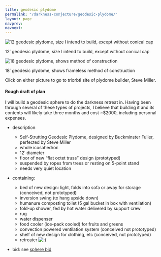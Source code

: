 ```yaml
---
title: geodesic plydome
permalink: "/darkness-conjecture/geodesic-plydome/"
layout: page
navprev: 
navnext: 
---
```


![12 geodesic plydome, size I intend to build, except without conical cap][1]

12’ geodesic plydome, size I intend to build, except without conical cap

![18 geodesic plydome, shows method of construction][2]

18’ geodesic plydome, shows frameless method of construction

Click on either picture to go to triorbtl site of plydome builder, Steve Miller.

#### Rough draft of plan

I will build a geodesic sphere to do the darkness retreat in. Having been through several of these types of projects, I believe that building it and its contents will likely take three months and cost ~$2000, including personal expenses.

- description
    - Self-Strutting Geodesic Plydome, designed by Buckminster Fuller, perfected by Steve Miller
    - whole icosahedron
    - 12’ diameter
    - floor of new “flat octet truss” design (prototyped)
    - suspended by ropes from trees or resting on 5-point stand
    - needs very quiet location
- containing:
    - bed of new design: light, folds into sofa or away for storage (conceived, not prototyped)
    - inversion swing (to hang upside down)
    - humanure composting toilet (5 gal bucket in box with ventilation)
    - fold-up shower, fed by hot water delivered by support crew
    - rug
    - water dispenser
    - food cooler (ice-pack cooled) for fruits and greens
    - convection powered ventilation system (conceived not prototyped)
    - shelf of new design for clothing, etc (conceived, not prototyped)
    - retreater ![:\)][3]
- bid: see [sphere bid][4]

   [1]: https://web.archive.org/web/20050311230747im_/http://www.sover.net/~triorbtl/tn/D09-99-23.jpg (12 geodesic plydome)
   [2]: https://web.archive.org/web/20050403170016im_/http://www.sover.net/~triorbtl/tn/S18f-95-31.jpg (18 plydome)
   [3]: https://andrewdurham.com/wp-includes/images/smilies/icon_smile.gif
   [4]: https://andrewdurham.com/2009/07/sphere-bid/
